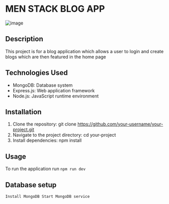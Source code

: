 # MEN STACK BLOG APP
![image](https://github.com/Stellanwae/Project_Blog_app/assets/99267699/e3ffaee1-6a2b-4143-92cc-ce627b16e05f)

## Description

This project is for a blog application which allows a user to login and create blogs which are then featured in the home page


## Technologies Used

- MongoDB: Database system
- Express.js: Web application framework
- Node.js: JavaScript runtime environment


## Installation
1. Clone the repository: git clone https://github.com/your-username/your-project.git
2. Navigate to the project directory: cd your-project
3. Install dependencies: npm install

## Usage

To run the application run `npm run dev`

## Database setup

`
Install MongoDB
Start MongoDB service
`
